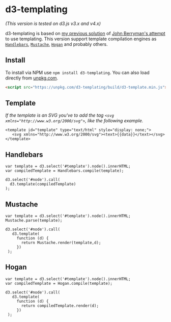 d3-templating
==========
*(This version is tested on d3.js v3.x and v4.x)*

d3-templating is based on [my previous solution](http://bl.ocks.org/jkutianski/7556191) of [John Berryman's attempt](http://bl.ocks.org/JnBrymn/2295155) to use templating.
This version support template compilation engines as [`Handlebars`](http://handlebarsjs.com/), [`Mustache`](https://mustache.github.io/), [`Hogan`](http://twitter.github.io/hogan.js/) and probably others.

Install
--------------
To install via NPM use `npm install d3-templating`. You can also load directly from [unpkg.com](https://unpkg.com/d3-templating/).

```html
<script src="https://unpkg.com/d3-templating/build/d3-template.min.js"></script>
```

Template
--------------
*If the template is an SVG you've to add the tag `<svg xmlns="http://www.w3.org/2000/svg">`, like the following example.*
```
<template id="template" type="text/html" style="display: none;">
   <svg xmlns="http://www.w3.org/2000/svg"><text>{{data}}</text></svg>
</template>
```
Handlebars
--------------
```
var template = d3.select('#template').node().innerHTML;
var compiledTemplate = Handlebars.compile(template);

d3.select('#node').call(
  d3.template(compiledTemplate)
);
```
Mustache
--------------
```
var template = d3.select('#template').node().innerHTML;
Mustache.parse(template);

d3.select('#node').call(
   d3.template(
     function (d) {
       return Mustache.render(template,d);
     })
 );
```
Hogan
---------
```
var template = d3.select('#template').node().innerHTML;
var compiledTemplate = Hogan.compile(template);

d3.select('#node').call(
   d3.template(
     function (d) {
       return compiledTemplate.render(d);
     })
 );
```
